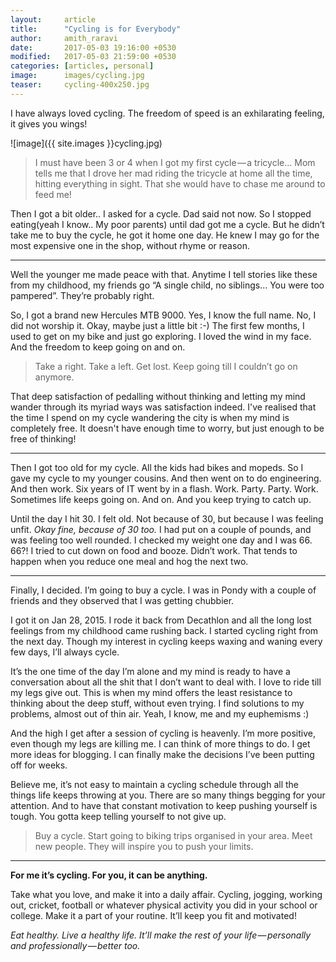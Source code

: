 ```yaml
---
layout:     article
title:      "Cycling is for Everybody"
author:     amith_raravi
date:       2017-05-03 19:16:00 +0530
modified:   2017-05-03 21:59:00 +0530
categories: [articles, personal]
image:      images/cycling.jpg
teaser:     cycling-400x250.jpg
---
```


I have always loved cycling. The freedom of speed is an exhilarating feeling, it gives you wings!

![image]({{ site.images }}cycling.jpg)

>I must have been 3 or 4 when I got my first cycle — a tricycle… Mom tells me that I drove her mad riding the tricycle at home all the time, hitting everything in sight. That she would have to chase me around to feed me!

Then I got a bit older.. I asked for a cycle. Dad said not now. So I stopped eating(yeah I know.. My poor parents) until dad got me a cycle. But he didn’t take me to buy the cycle, he got it home one day. He knew I may go for the most expensive one in the shop, without rhyme or reason.

---

Well the younger me made peace with that. Anytime I tell stories like these from my childhood, my friends go “A single child, no siblings… You were too pampered”. They’re probably right.

So, I got a brand new Hercules MTB 9000. Yes, I know the full name. No, I did not worship it. Okay, maybe just a little bit :-) The first few months, I used to get on my bike and just go exploring. I loved the wind in my face. And the freedom to keep going on and on.

>Take a right. Take a left. Get lost. Keep going till I couldn’t go on anymore.

That deep satisfaction of pedalling without thinking and letting my mind wander through its myriad ways was satisfaction indeed. I've realised that the time I spend on my cycle wandering the city is when my mind is completely free. It doesn't have enough time to worry, but just enough to be free of thinking!

---

Then I got too old for my cycle. All the kids had bikes and mopeds. So I gave my cycle to my younger cousins. And then went on to do engineering. And then work. Six years of IT went by in a flash. Work. Party. Party. Work. Sometimes life keeps going on. And on. And you keep trying to catch up.

Until the day I hit 30. I felt old. Not because of 30, but because I was feeling unfit. *Okay fine, because of 30 too.* I had put on a couple of pounds, and was feeling too well rounded. I checked my weight one day and I was 66. 66?! I tried to cut down on food and booze. Didn’t work. That tends to happen when you reduce one meal and hog the next two.

---

Finally, I decided. I’m going to buy a cycle. I was in Pondy with a couple of friends and they observed that I was getting chubbier.

I got it on Jan 28, 2015. I rode it back from Decathlon and all the long lost feelings from my childhood came rushing back. I started cycling right from the next day. Though my interest in cycling keeps waxing and waning every few days, I’ll always cycle.

It’s the one time of the day I’m alone and my mind is ready to have a conversation about all the shit that I don’t want to deal with. I love to ride till my legs give out. This is when my mind offers the least resistance to thinking about the deep stuff, without even trying. I find solutions to my problems, almost out of thin air. Yeah, I know, me and my euphemisms :)

And the high I get after a session of cycling is heavenly. I’m more positive, even though my legs are killing me. I can think of more things to do. I get more ideas for blogging. I can finally make the decisions I’ve been putting off for weeks.

Believe me, it’s not easy to maintain a cycling schedule through all the things life keeps throwing at you. There are so many things begging for your attention. And to have that constant motivation to keep pushing yourself is tough. You gotta keep telling yourself to not give up.

>Buy a cycle. Start going to biking trips organised in your area. Meet new people. They will inspire you to push your limits.

---

**For me it’s cycling. For you, it can be anything.**

Take what you love, and make it into a daily affair. Cycling, jogging, working out, cricket, football or whatever physical activity you did in your school or college. Make it a part of your routine. It’ll keep you fit and motivated!

*Eat healthy. Live a healthy life. It’ll make the rest of your life — personally and professionally — better too.*
